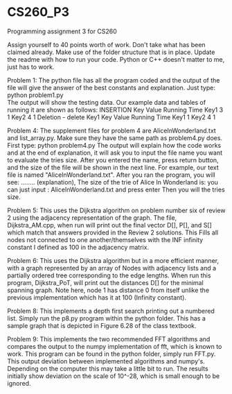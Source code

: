# CS260_P3
Programming assignment 3 for CS260

Assign yourself to 40 points worth of work. Don't take what has been claimed already. Make use of the folder structure that is in place. Update the readme with how to run your code. Python or C++ doesn't matter to me, just has to work.


Problem 1: The python file has all the program coded and the output of the file will give the answer of the best constants and explanation. Just type: python problem1.py  
The output will show the testing data. Our example data and tables of running it are shown as follows:
INSERTION
Key        Value      Running Time
Key1       3          1
Key2       4          1
Deletion - delete Key1
Key        Value      Running Time
Key1                  1
Key2       4          1



Problem 4: The supplement files for problem 4 are AliceInWonderland.txt and list_array.py. Make sure they have the same path as problem4.py does. First type:
            python problem4.py
The output will explain how the code works and at the end of explanation, it will ask you to input the file name you want to evaluate the tries size. After you entered the name, press return button, and the size of the file will be shown in the next line. 
For example, our text file is named "AliceInWonderland.txt". After you ran the program, you will see:
........ (explanation),
The size of the trie of Alice In Wonderland is: 
you can just input : AliceInWonderland.txt   and press enter
Then you will the tries size.

Problem 5: This uses the Dijkstra algorithm on problem number six of review 2 using the adjacency representation of the graph. The file, Dijkstra_AM.cpp, when run will print out the final vector D[], P[], and S[] which match that answers provided in the Review 2 solutions. This Fills all nodes not connected to one another/themselves with the INF infinity constant I defined as 100 in the adjacency matrix.

Problem 6: This uses the Dijkstra algorithm but in a more efficient manner, with a graph represented by an array of Nodes with adjacency lists and a partially ordered tree corresponding to the edge lengths. When run this program, Dijkstra_PoT, will print out the distances D[] for the minimal spanning graph. Note here, node 1 has distance 0 from itself unlike the previous implementation which has it at 100 (Infinity constant).

Problem 8: This implements a depth first search printing out a numbered list. Simply run the p8.py program within the python folder. This has a sample graph that is depicted in Figure 6.28 of the class textbook.

Problem 9: This implements the two recommended FFT algorithms and compares the output to the numpy implementation of fft, which is known to work. This program can be found in the python folder, simply run FFT.py. This output deviation between implemented algorithms and numpy's. Depending on the computer this may take a little bit to run. The results initially show deviation on the scale of 10^-28, which is small enough to be ignored.
